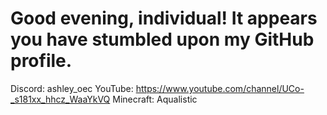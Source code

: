 # Good evening, individual! It appears you have stumbled upon my GitHub profile.

Discord: ashley_oec
YouTube: https://www.youtube.com/channel/UCo-_s181xx_hhcz_WaaYkVQ
Minecraft: Aqualistic
